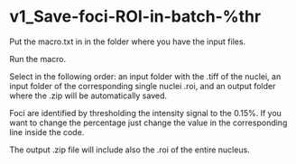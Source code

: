 # v1_Save-foci-ROI-in-batch-%thr

Put the macro.txt in in the folder where you have the input files.

Run the macro.

Select in the following order: an input folder with the .tiff of the nuclei, an input folder of the corresponding single nuclei .roi, and an output folder where the .zip will be automatically saved.

Foci are identified by thresholding the intensity signal to the 0.15%. If you want to change the percentage just change the value in the corresponding line inside the code.

The output .zip file will include also the .roi of the entire nucleus.
